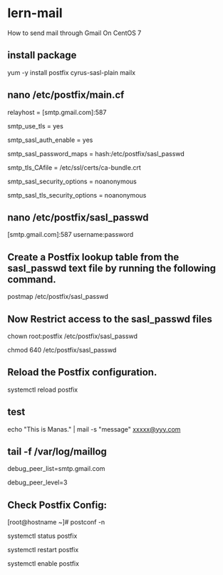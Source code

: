 # lern-mail
How to send mail through Gmail On CentOS 7

## install package

yum -y install postfix cyrus-sasl-plain mailx

## nano /etc/postfix/main.cf

relayhost = [smtp.gmail.com]:587

smtp_use_tls = yes

smtp_sasl_auth_enable = yes

smtp_sasl_password_maps = hash:/etc/postfix/sasl_passwd

smtp_tls_CAfile = /etc/ssl/certs/ca-bundle.crt

smtp_sasl_security_options = noanonymous

smtp_sasl_tls_security_options = noanonymous


##  nano /etc/postfix/sasl_passwd

[smtp.gmail.com]:587 username:password


## Create a Postfix lookup table from the sasl_passwd text file by running the following command.

postmap /etc/postfix/sasl_passwd


## Now Restrict access to the sasl_passwd files

chown root:postfix /etc/postfix/sasl_passwd

chmod 640 /etc/postfix/sasl_passwd


## Reload the Postfix configuration.

systemctl reload postfix

## test

echo "This is Manas." | mail -s "message" xxxxx@yyy.com

## tail -f /var/log/maillog

debug_peer_list=smtp.gmail.com

debug_peer_level=3


## Check Postfix Config:

[root@hostname ~]# postconf -n


systemctl status postfix

systemctl restart postfix

systemctl enable postfix
